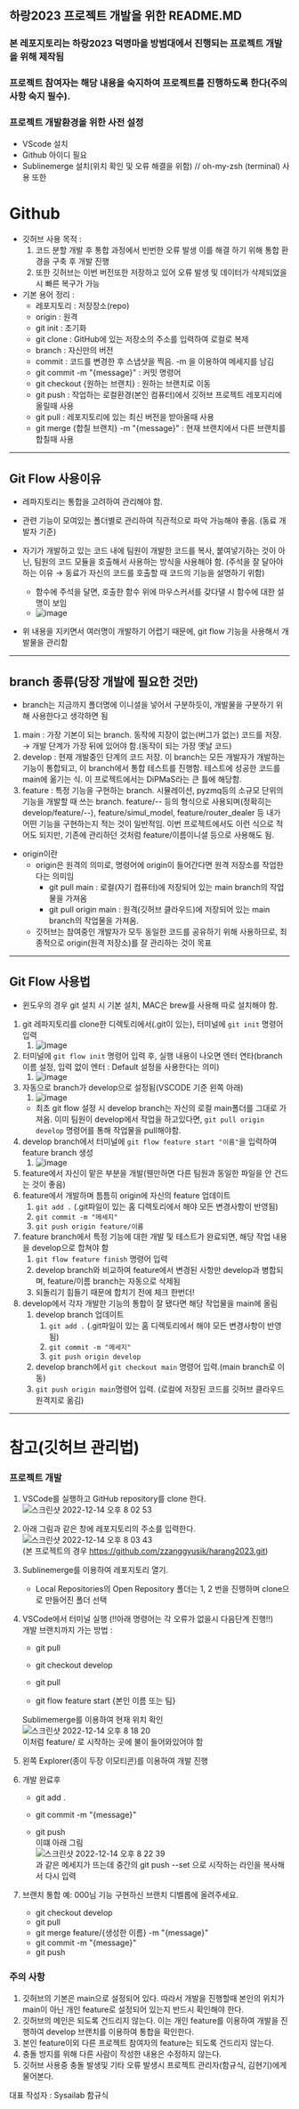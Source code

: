 

## 하랑2023 프로젝트 개발을 위한 README.MD

### 본 레포지토리는 하랑2023 덕명마을 방범대에서 진행되는 프로젝트 개발을 위해 제작됨

### 프로젝트 참여자는 해당 내용을 숙지하여 프로젝트를 진행하도록 한다(주의사항 숙지 필수).

### 프로젝트 개발환경을 위한 사전 설정

- VScode 설치
- Github 아이디 필요
- Sublinemerge 설치(위치 확인 및 오류 해결을 위함) // oh-my-zsh (terminal) 사용 또한 

# Github
- 깃허브 사용 목적 :
  1. 코드 분할 개발 후 통합 과정에서 빈번한 오류 발생
     이를 해결 하기 위해 통합 환경을 구축 후 개발 진행
  2. 또한 깃허브는 이번 버전또한 저장하고 있어 오류 발생 및 데이터가 삭제되었을시 빠른 복구가 가능
- 기본 용어 정리 :
  - 레포지토리 : 저장장소(repo)
  - origin : 원격
  - git init : 초기화
  - git clone : GitHub에 있는 저장소의 주소를 입력하여 로컬로 복제
  - branch : 자신만의 버전
  - commit : 코드를 변경한 후 스냅샷을 찍음. -m 을 이용하여 메세지를 남김
  - git commit -m "{message}" : 커밋 명령어
  - git checkout {원하는 브랜치} : 원하는 브랜치로 이동
  - git push : 작업하는 로컬환경(본인 컴퓨터)에서 깃허브 프로젝트 레포지리에 올릴때 사용
  - git pull : 레포지토리에 있는 최신 버전을 받아올때 사용
  - git merge {합칠 브랜치} -m "{message}" : 현재 브랜치에서 다른 브랜치를 합칠때 사용
- - -
## Git Flow 사용이유
- 레파지토리는 통합을 고려하여 관리해야 함.
- 관련 기능이 모여있는 폴더별로 관리하여 직관적으로 파악 가능해야 좋음. (동료 개발자 기준)
- 자기가 개발하고 있는 코드 내에 팀원이 개발한 코드를 복사, 붙여넣기하는 것이 아닌, 팀원의 코드 모듈을 호출해서 사용하는 방식을 사용해야 함. (주석을 잘 달아야 하는 이유 $\rightarrow$ 동료가 자신의 코드를 호출할 때 코드의 기능을 설명하기 위함)
  - 함수에 주석을 달면, 호출한 함수 위에 마우스커서를 갖다댈 시 함수에 대한 설명이 보임
  -  ![image](https://github.com/SYSAI-sojungdan/good-thing/assets/89232601/8ea45cf9-8414-453b-a10a-7555321b502b)

- 위 내용을 지키면서 여러명이 개발하기 어렵기 때문에, git flow 기능을 사용해서 개발물을 관리함
---
## branch 종류(당장 개발에 필요한 것만)
- branch는 지금까지 폴더명에 이니셜을 넣어서 구분하듯이, 개발물을 구분하기 위해 사용한다고 생각하면 됨
1. main : 가장 기본이 되는 branch. 동작에 지장이 없는(버그가 없는) 코드를 저장. $\rightarrow$ 개발 단계가 가장 뒤에 있어야 함.(동작이 되는 가장 옛날 코드)
2. develop : 현재 개발중인 단계의 코드 저장. 이 branch는 모든 개발자가 개발하는 기능이 통합되고, 이 branch에서 통합 테스트를 진행함. 테스트에 성공한 코드를 main에 옮기는 식. 이 프로젝트에서는 DiPMaS라는 큰 틀에 해당함.
3. feature : 특정 기능을 구현하는 branch. 시뮬레이션, pyzmq등의 소규모 단위의 기능을 개발할 때 쓰는 branch. feature/-- 등의 형식으로 사용되며(정확히는 develop/feature/--), feature/simul_model, feature/router_dealer 등 내가 어떤 기능을 구현하는지 적는 것이 일반적임. 이번 프로젝트에서도 이런 식으로 적어도 되지만, 기존에 관리하던 것처럼 feature/이름이니셜 등으로 사용해도 됨.

- origin이란
  - origin은 원격의 의미로, 명령어에 origin이 들어간다면 원격 저장소를 작업한다는 의미임
    - git pull main : 로컬(자기 컴퓨터)에 저장되어 있는 main branch의 작업물을 가져옴
    - git pull origin main : 원격(깃허브 클라우드)에 저장되어 있는 main branch의 작업물을 가져옴.
   - 깃허브는 참여중인 개발자가 모두 동일한 코드를 공유하기 위해 사용하므로, 최종적으로 origin(원격 저장소)를 잘 관리하는 것이 목표
- - -
## Git Flow 사용법
- 윈도우의 경우 git 설치 시 기본 설치, MAC은 brew를 사용해 따로 설치해야 함.
1. git 레파지토리를 clone한 디렉토리에서(.git이 있는), 터미널에 ```git init``` 명령어 입력
   1. ![image](https://github.com/SYSAI-sojungdan/good-thing/assets/89232601/e78c984c-7b8c-42d9-956f-d45a0af9a997)
2. 터미널에 ```git flow init``` 명령어 입력 후, 실행 내용이 나오면 엔터 연타(branch 이름 설정, 입력 없이 엔터 : Default 설정을 사용한다는 의미)
   1. ![image](https://github.com/SYSAI-sojungdan/good-thing/assets/89232601/167e3a5f-de62-4e08-bf2d-f2edaf0dd9a2)
3. 자동으로 branch가 develop으로 설정됨(VSCODE 기준 왼쪽 아래)
   1. ![image](https://github.com/SYSAI-sojungdan/good-thing/assets/89232601/3062f93f-843d-45ed-8d81-ce4587d44330)
   - 최초 git flow 설정 시 develop branch는 자신의 로컬 main폴더를 그대로 가져옴. 이미 팀원이 develop에서 작업을 하고있다면, ```git pull origin develop``` 명령어를 통해 작업물을 pull해야함.
4. develop branch에서 터미널에 ```git flow feature start "이름"```을 입력하여 feature branch 생성
   1. ![image](https://github.com/SYSAI-sojungdan/good-thing/assets/89232601/cd769453-2356-4a65-9cab-c73aaea5a787)
5. feature에서 자신이 맡은 부분을 개발(웬만하면 다른 팀원과 동일한 파일을 안 건드는 것이 좋음)
6. feature에서 개발하며 틈틈히 origin에 자신의 feature 업데이트
   1. ```git add .``` (.git파일이 있는 홈 디렉토리에서 해야 모든 변경사항이 반영됨)
   2. ```git commit -m "메세지"```
   3. ```git push origin feature/이름```
7. feature branch에서 특정 기능에 대한 개발 및 테스트가 완료되면, 해당 작업 내용을 develop으로 합쳐야 함
   1. ```git flow feature finish``` 명령어 입력
   2. develop branch와 비교하여 feature에서 변경된 사항만 develop과 병합되며, feature/이름 branch는 자동으로 삭제됨
   3. 되돌리기 힘들기 때문에 합치기 전에 체크 한번더!
8. develop에서 각자 개발한 기능의 통합이 잘 됐다면 해당 작업물을 main에 올림
   1. develop branch 업데이트
      1. ```git add .``` (.git파일이 있는 홈 디렉토리에서 해야 모든 변경사항이 반영됨)
      2. ```git commit -m "메세지"```
      3. ```git push origin develop```
   2. develop branch에서 ```git checkout main``` 명령어 입력.(main branch로 이동)
   3. ```git push origin main```명령어 입력. (로컬에 저장된 코드를 깃허브 클라우드 원격지로 옮김)

---
# 참고(깃허브 관리법)
### 프로젝트 개발

1. VSCode를 실행하고 GitHub repository를 clone 한다.
   ![스크린샷 2022-12-14 오후 8 02 53](https://user-images.githubusercontent.com/97441976/207578304-275e9d38-1b8f-4859-a15a-229c6b5e2b23.png)

2. 아래 그림과 같은 창에 레포지토리의 주소를 입력한다.
   <br>
   ![스크린샷 2022-12-14 오후 8 03 43](https://user-images.githubusercontent.com/97441976/207578636-c618f715-2db9-42d7-b2bd-2aa599c506d9.png)
   <br>
   (본 프로젝트의 경우 https://github.com/zzanggyusik/harang2023.git)

3. Sublinemerge를 이용하여 레포지토리 열기.

   - Local Repositories의 Open Repository
     폴더는 1, 2 번을 진행하며 clone으로 만들어진 폴더 선택

4. VSCode에서 터미널 실행 (!!아래 명령어는 각 오류가 없을시 다음단계 진행!!)
   <br>
   개발 브랜치까지 가는 방법 :

   - git pull

   - git checkout develop

   - git pull
   - git flow feature start {본인 이름 또는 팀}

   Sublimemerge를 이용하여 현재 위치 확인
   <br>![스크린샷 2022-12-14 오후 8 18 20](https://user-images.githubusercontent.com/97441976/207581727-c0fdfb88-aa26-4f14-99ed-986ccf608db1.png)
   <br>
   이처럼 feature/ 로 시작하는 곳에 불이 들어와있어야 함

5. 왼쪽 Explorer(종이 두장 이모티콘)를 이용하여 개발 진행

6. 개발 완료후

   - git add .

   - git commit -m "{message}"

   - git push
     <br>이떄 아래 그림
     <br>![스크린샷 2022-12-14 오후 8 22 39](https://user-images.githubusercontent.com/97441976/207582588-b1d701dc-798f-49ac-a9bd-2a481597d091.png)
     <br>과 같은 메세지가 뜨는데 중간의 git push --set 으로 시작하는 라인을 복사해서 다시 입력

7. 브랜치 통합
   예: 000님 기능 구현하신 브랜치 디벨롭에 올려주세요.

   - git checkout develop
   - git pull
   - git merge feature/{생성한 이름} -m "{message}"
   - git commit -m "{message}"
   - git push

### 주의 사항

1. 깃허브의 기본은 main으로 설정되어 있다. 따라서 개발을 진행할때 본인의 위치가 main이 아닌 개인 feature로 설정되어 있는지 반드시 확인해야 한다.
2. 깃허브의 메인은 되도록 건드리지 않는다.
   이는 개인 feature를 이용하여 개발을 진행하여 develop 브랜치를 이용하여 통합을 확인한다.
3. 본인 feature이외 다른 프로젝트 참여자의 feature는 되도록 건드리지 않는다.
4. 충돌 방지를 위해 다른 사람이 작성한 내용은 수정하지 않는다.
5. 깃허브 사용중 충돌 발생및 기타 오류 발생시 프로젝트 관리자(함규식, 김현기)에게 물어본다.



대표 작성자 : Sysailab 함규식
